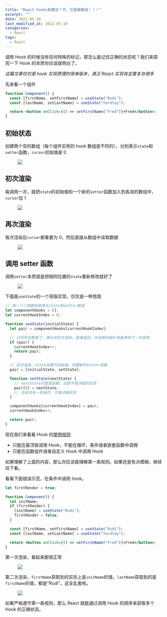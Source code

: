 ```yaml
---
title: "React hooks有魔法？不，它就是数组！！！"
excerpt: ""
date: 2022-05-10
last_modified_at: 2022-05-10
categories:
  - React
tags:
  - React
---
```


调用 Hook 的时候没有任何特殊的标记，那怎么能记住正确的状态呢？我们来探究一下 Hook 的本质你应该就明白了。

_这篇文章仅仅是 hook 实现原理的简单版本，真正 React 实现肯定要复杂很多_

先来看一个组件

```jsx
function Component() {
  const [firstName, setFirstName] = useState("Rudi");
  const [lastName, setLastName] = useState("Yardley");

  return <button onClick={() => setFirstName("Fred")}>Fred</button>;
}
```

## 初始状态

创建两个空的数组（每个组件实例的 hook 数组是不同的），分别表示`state`和`setter`函数，`cursor`初始值是 0

<figure>
  <img src="/assets/images/react-hook1.png">
</figure>

## 初次渲染

每调用一次，就把`state`的初始值和一个新的`setter`函数加入到各自的数组中，`cursor`加 1

<figure>
  <img src="/assets/images/react-hook2.png">
</figure>

## 再次渲染

每次渲染后`cursor`都重置为 0，然后直接从数组中读取数据

<figure>
  <img src="/assets/images/react-hook3.png">
</figure>

## 调用 setter 函数

调用`setter`本质就是把相同位置的`state`重新修改就好了

<figure>
  <img src="/assets/images/react-hook4.png">
</figure>

下面是`useState`的一个简版实现，仅仅是一种思路

```javascript
// 用一个二维数组来简化state和setter数组
let componentHooks = [];
let currentHookIndex = 0;

function useState(initialState) {
  let pair = componentHooks[currentHookIndex];

  // 已经存在数据了，表示非初次渲染，直接返回，并且移动指针准备等待下一次调用
  if (pair) {
    currentHookIndex++;
    return pair;
  }

  // 初次渲染，state设置为初始值，创建新的setter函数
  pair = [initialState, setState];

  function setState(nextState) {
    // nextState可能是函数，这里不做详细的实现
    pair[0] = nextState;
    // 后续还有一些操作，不做详细实现
  }

  componentHooks[currentHookIndex] = pair;
  currentHookIndex++;

  return pair;
}
```

现在我们来看看 Hook 的[使用规则](https://zh-hans.reactjs.org/docs/hooks-rules.html)

- 只能在最顶层调用 Hook，不能在循环，条件或者嵌套函数中调佣
- 只能在函数组件或者自定义 Hook 中调用 Hook

如果理解了上面的内容，那么你应该能理解第一条规则。如果还是有点模糊，继续往下看。

看看下面错误示范，在条件中调用 hook。

```jsx
let firstRender = true;

function Component() {
  let initName;
  if (firstRender) {
    [initName] = useState("Rudi");
    firstRender = false;
  }

  const [firstName, setFirstName] = useState("Rudi");
  const [lastName, setLastName] = useState("Yardley");

  return <button onClick={() => setFirstName("Fred")}>Fred</button>;
}
```

第一次渲染，看起来都很正常

<figure>
  <img src="/assets/images/react-hook5.png">
</figure>

第二次渲染，`firstName`获取到的实际上是`initName`的值，`lastName`获取到的是`firstName`的值，都是"Rudi"，这全乱套啦。

<figure>
  <img src="/assets/images/react-hook6.png">
</figure>

如果严格遵守第一条规则，那么 React 就能通过调用 Hook 的顺序来获取多个 Hook 的正确状态。
